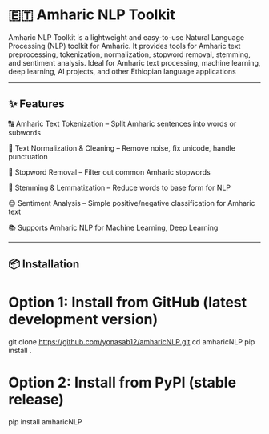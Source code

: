 # 🇪🇹 Amharic NLP Toolkit

Amharic NLP Toolkit is a lightweight and easy-to-use Natural Language Processing (NLP) toolkit for Amharic.
It provides tools for Amharic text preprocessing, tokenization, normalization, stopword removal, stemming, and sentiment analysis.
Ideal for Amharic text processing, machine learning, deep learning, AI projects, and other Ethiopian language applications


---

## ✨ Features
🔠 Amharic Text Tokenization – Split Amharic sentences into words or subwords

🧹 Text Normalization & Cleaning – Remove noise, fix unicode, handle punctuation

🛑 Stopword Removal – Filter out common Amharic stopwords

🌱 Stemming & Lemmatization – Reduce words to base form for NLP

😊 Sentiment Analysis – Simple positive/negative classification for Amharic text
 

📚 Supports Amharic NLP for Machine Learning, Deep Learning

---

## 📦 Installation

# Option 1: Install from GitHub (latest development version)
git clone https://github.com/yonasab12/amharicNLP.git
cd amharicNLP
pip install .

# Option 2: Install from PyPI (stable release)
pip install amharicNLP

